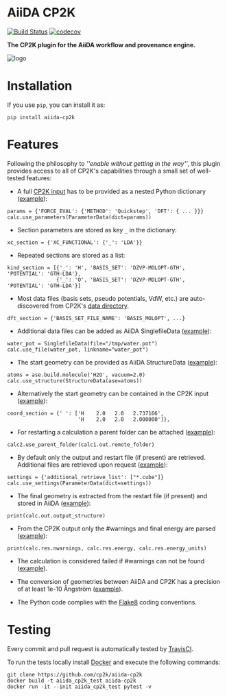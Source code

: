 # AiiDA CP2K

[![Build Status](https://travis-ci.com/dev-zero/aiida-cp2k.svg?branch=develop)](https://travis-ci.com/dev-zero/aiida-cp2k) [![codecov](https://codecov.io/gh/dev-zero/aiida-cp2k/branch/develop/graph/badge.svg)](https://codecov.io/gh/dev-zero/aiida-cp2k)

**The CP2K plugin for the AiiDA workflow and provenance engine.**


![logo](./aiida-cp2k_logo.png)

# Installation

If you use `pip`, you can install it as: 
```
pip install aiida-cp2k
```


# Features
Following the philosophy to _''enable without getting in the way''_, this plugin provides access to all of CP2K's capabilities through a small set of well-tested features:

- A full [CP2K input](https://manual.cp2k.org) has to be provided as a nested Python dictionary ([example](./test/test_dft.py)):
```
params = {'FORCE_EVAL': {'METHOD': 'Quickstep', 'DFT': { ... }}}
calc.use_parameters(ParameterData(dict=params))
```

- Section parameters are stored as key `_` in the dictionary:
```
xc_section = {'XC_FUNCTIONAL': {'_': 'LDA'}}
```

- Repeated sections are stored as a list:
```
kind_section = [{'_': 'H', 'BASIS_SET': 'DZVP-MOLOPT-GTH', 'POTENTIAL': 'GTH-LDA'},
                {'_': 'O', 'BASIS_SET': 'DZVP-MOLOPT-GTH', 'POTENTIAL': 'GTH-LDA'}]
```

- Most data files (basis sets, pseudo potentials, VdW, etc.) are auto-discovered from CP2K's [data directory](https://github.com/cp2k/cp2k/tree/master/cp2k/data).
```
dft_section = {'BASIS_SET_FILE_NAME': 'BASIS_MOLOPT', ...}
```

- Additional data files can be added as AiiDA SinglefileData ([example](test/test_mm.py)):
```
water_pot = SinglefileData(file="/tmp/water.pot")
calc.use_file(water_pot, linkname="water_pot")
```

- The start geometry can be provided as AiiDA StructureData ([example](./test/test_dft.py)):
```
atoms = ase.build.molecule('H2O', vacuum=2.0)
calc.use_structure(StructureData(ase=atoms))
```

- Alternatively the start geometry can be contained in the CP2K input ([example](./test/test_no_struct.py)):
```
coord_section = {' ': ['H    2.0   2.0   2.737166',
                       'H    2.0   2.0   2.000000']},
```

- For restarting a calculation a parent folder can be attached  ([example](./test/test_restart.py)):
```
calc2.use_parent_folder(calc1.out.remote_folder)
```

- By default only the output and restart file (if present) are retrieved. Additional files are retrieved upon request ([example](test/test_mm.py)):
```
settings = {'additional_retrieve_list': ["*.cube"]}
calc.use_settings(ParameterData(dict=settings))
```

- The final geometry is extracted from the restart file (if present) and stored in AiiDA ([example](./test/test_geopt.py)):
```
print(calc.out.output_structure)
```

- From the CP2K output only the #warnings and final energy are parsed ([example](./test/test_mm.py)):
```
print(calc.res.nwarnings, calc.res.energy, calc.res.energy_units)
```

- The calculation is considered failed if #warnings can not be found ([example](./test/test_failure.py)).

- The conversion of geometries between AiiDA and CP2K has a precision of at least 1e-10 Ångström ([example](./test/test_precision.py)).

- The Python code complies with the [Flake8](http://flake8.pycqa.org) coding conventions.


# Testing

Every commit and pull request is automatically tested by [TravisCI](https://travis-ci.org/cp2k/aiida-cp2k/).

To run the tests locally install [Docker](https://docs.docker.com/engine/installation/) and execute the following commands:
```
git clone https://github.com/cp2k/aiida-cp2k
docker build -t aiida_cp2k_test aiida-cp2k
docker run -it --init aiida_cp2k_test pytest -v
```
